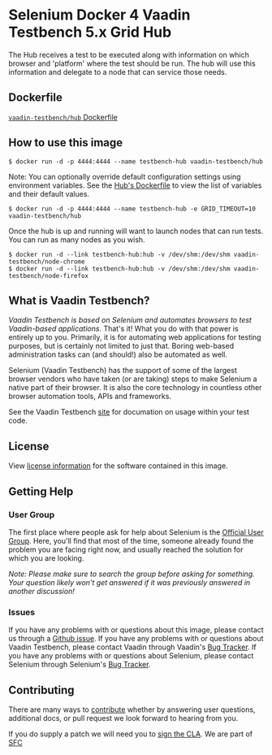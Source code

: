 # Selenium Docker 4 Vaadin Testbench 5.x Grid Hub

The Hub receives a test to be executed along with information on which browser and 'platform' where the test should be run. The hub will use this information and delegate to a node that can service those needs.

## Dockerfile

[`vaadin-testbench/hub` Dockerfile](https://github.com/urosporo/docker-vaadin-testbench/blob/master/Hub/Dockerfile)

## How to use this image

```
$ docker run -d -p 4444:4444 --name testbench-hub vaadin-testbench/hub
```

Note: You can optionally override default configuration settings using environment variables.
See the [Hub's Dockerfile](Dockerfile) to view the list of variables and their default values.

```
$ docker run -d -p 4444:4444 --name testbench-hub -e GRID_TIMEOUT=10 vaadin-testbench/hub
```


Once the hub is up and running will want to launch nodes that can run tests. You can run as many nodes as you wish.

```
$ docker run -d --link testbench-hub:hub -v /dev/shm:/dev/shm vaadin-testbench/node-chrome
$ docker run -d --link testbench-hub:hub -v /dev/shm:/dev/shm vaadin-testbench/node-firefox
```

## What is Vaadin Testbench?
_Vaadin Testbench is based on Selenium and automates browsers to test Vaadin-based applications._ That's it! What you do with that power is entirely up to you. Primarily, it is for automating web applications for testing purposes, but is certainly not limited to just that. Boring web-based administration tasks can (and should!) also be automated as well.

Selenium (Vaadin Testbench) has the support of some of the largest browser vendors who have taken (or are taking) steps to make Selenium a native part of their browser. It is also the core technology in countless other browser automation tools, APIs and frameworks.

See the Vaadin Testbench [site](https://vaadin.com/docs/v8/testbench/testbench-overview.html) for documation on usage within your test code.

## License

View [license information](https://github.com/urosporo/docker-vaadin-testbench/blob/master/LICENSE.md) for the software contained in this image.

## Getting Help

### User Group

The first place where people ask for help about Selenium is the [Official User Group](https://groups.google.com/forum/#!forum/selenium-users). Here, you'll find that most of the time, someone already found the problem you are facing right now, and usually reached the solution for which you are looking.

_Note: Please make sure to search the group before asking for something. Your question likely won't get answered if it was previously answered in another discussion!_

### Issues

If you have any problems with or questions about this image, please contact us through a [Github issue](https://github.com/urosporo/docker-vaadin-testbench/issues). If you have any problems with or questions about Vaadin Testbench, please contact Vaadin through Vaadin's [Bug Tracker](https://github.com/vaadin/testbench/issues). If you have any problems with or questions about Selenium, please contact Selenium through Selenium's [Bug Tracker](https://github.com/SeleniumHQ/selenium/issues).

## Contributing

There are many ways to [contribute](http://docs.seleniumhq.org/about/getting-involved.jsp) whether by answering user questions, additional docs, or pull request we look forward to hearing from you.

If you do supply a patch we will need you to [sign the CLA](https://spreadsheets.google.com/spreadsheet/viewform?hl=en_US&formkey=dFFjXzBzM1VwekFlOWFWMjFFRjJMRFE6MQ#gid=0). We are part of [SFC](http://www.sfconservancy.org/)
